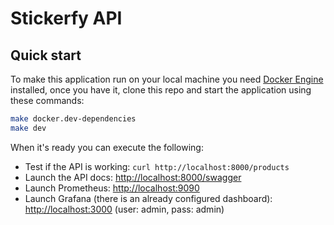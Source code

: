 # Stickerfy API

## Quick start

To make this application run on your local machine you need [Docker Engine](https://docs.docker.com/engine/install/) installed, once you have it, clone this repo and start the application using these commands:

```bash
make docker.dev-dependencies
make dev
```

When it's ready you can execute the following:

- Test if the API is working: `curl http://localhost:8000/products`
- Launch the API docs: [http://localhost:8000/swagger](http://localhost:8000/swagger)
- Launch Prometheus: [http://localhost:9090](http://localhost:9090)
- Launch Grafana (there is an already configured dashboard): [http://localhost:3000](http://localhost:3000) (user: admin, pass: admin)
